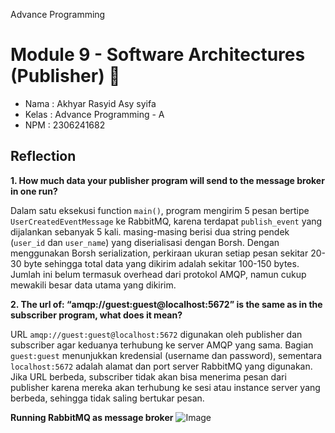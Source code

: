 Advance Programming
# Module 9 - Software Architectures (Publisher) 📘

- Nama    : Akhyar Rasyid Asy syifa
- Kelas   : Advance Programming - A
- NPM     : 2306241682

## Reflection
**1. How much data your publisher program will send to the message broker in one run?**

Dalam satu eksekusi function `main()`, program mengirim 5 pesan bertipe `UserCreatedEventMessage` ke RabbitMQ, karena terdapat `publish_event` yang dijalankan sebanyak 5 kali. masing-masing berisi dua string pendek (`user_id` dan `user_name`) yang diserialisasi dengan Borsh. Dengan menggunakan Borsh serialization, perkiraan ukuran setiap pesan sekitar 20-30 byte sehingga total data yang dikirim adalah sekitar 100-150 bytes. Jumlah ini belum termasuk overhead dari protokol AMQP, namun cukup mewakili besar data utama yang dikirim.

**2. The url of: “amqp://guest:guest@localhost:5672” is the same as in the subscriber program, what does it mean?**

URL `amqp://guest:guest@localhost:5672` digunakan oleh publisher dan subscriber agar keduanya terhubung ke server AMQP yang sama. Bagian `guest:guest` menunjukkan kredensial (username dan password), sementara `localhost:5672` adalah alamat dan port server RabbitMQ yang digunakan. Jika URL berbeda, subscriber tidak akan bisa menerima pesan dari publisher karena mereka akan terhubung ke sesi atau instance server yang berbeda, sehingga tidak saling bertukar pesan.

**Running RabbitMQ as message broker**
![Image](https://github.com/user-attachments/assets/95b4fda4-6177-4f8e-a8c4-c8cd57e8cb51)
